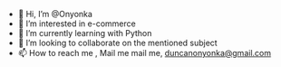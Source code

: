 - 👋 Hi, I’m @Onyonka
- 👀 I’m interested in e-commerce
- 🌱 I’m currently learning with Python
- 💞️ I’m looking to collaborate on the mentioned subject
- 📫 How to reach me , Mail me mail me, duncanonyonka@gmail.com

<!---
Onyonka/Onyonka is a ✨ special ✨ repository because its `README.md` (this file) appears on your GitHub profile.
You can click the Preview link to take a look at your changes.
--->
